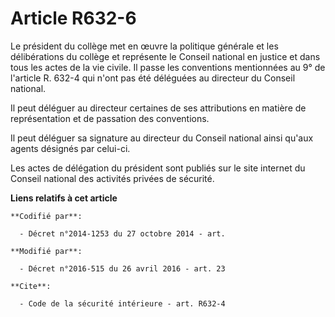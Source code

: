 # Article R632-6

Le président du collège met en œuvre la politique générale et les délibérations du collège et représente le Conseil national
en justice et dans tous les actes de la vie civile. Il passe les conventions mentionnées au 9° de l'article R. 632-4 qui
n'ont pas été déléguées au directeur du Conseil national. 

Il peut déléguer au directeur certaines de ses attributions en matière de représentation et de passation des conventions. 

Il peut déléguer sa signature au directeur du Conseil national ainsi qu'aux agents désignés par celui-ci. 

Les actes de délégation du président sont publiés        sur le site internet du Conseil national des activités privées de
sécurité.

**Liens relatifs à cet article**

	**Codifié par**:

	  - Décret n°2014-1253 du 27 octobre 2014 - art.

	**Modifié par**:

	  - Décret n°2016-515 du 26 avril 2016 - art. 23

	**Cite**:

	  - Code de la sécurité intérieure - art. R632-4
